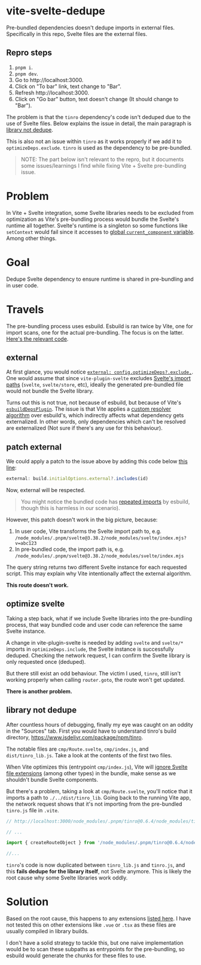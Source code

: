 # vite-svelte-dedupe

Pre-bundled dependencies doesn't dedupe imports in external files. Specifically in this repo, Svelte files are the external files.

## Repro steps

1. `pnpm i`.
2. `pnpm dev`.
3. Go to http://localhost:3000.
4. Click on "To bar" link, text change to "Bar".
5. Refresh http://localhost:3000.
6. Click on "Go bar" button, text doesn't change (It should change to "Bar").

The problem is that the `tinro` dependency's code isn't deduped due to the use of Svelte files. Below explains the issue in detail, the main paragraph is [library not dedupe](#library-not-dedupe).

This is also not an issue within `tinro` as it works properly if we add it to `optimizeDeps.exclude`. `tinro` is used as the dependency to be pre-bundled.

> NOTE: The part below isn't relevant to the repro, but it documents some issues/learnings I find while fixing Vite + Svelte pre-bundling issue.

# Problem

In Vite + Svelte integration, some Svelte libraries needs to be excluded from optimization as Vite's pre-bundling process would bundle the Svelte's runtime all together. Svelte's runtime is a singleton so some functions like `setContext` would fail since it accesses to [global `current_component` variable](https://github.com/sveltejs/svelte/blob/c5f588ee50a50a77bb22ba006ee04f66795de74f/src/runtime/internal/lifecycle.ts#L3). Among other things.

# Goal

Dedupe Svelte dependency to ensure runtime is shared in pre-bundling and in user code.

# Travels

The pre-bundling process uses esbuild. Esbuild is ran twice by Vite, one for import scans, one for the actual pre-bundling. The focus is on the latter. [Here's the relevant code](https://github.com/vitejs/vite/blob/9abdb8137ef54dd095e7bc47ae6a1ccf490fd196/packages/vite/src/node/optimizer/index.ts#L262).

## external

At first glance, you would notice [`external: config.optimizeDeps?.exclude,`](https://github.com/vitejs/vite/blob/9abdb8137ef54dd095e7bc47ae6a1ccf490fd196/packages/vite/src/node/optimizer/index.ts#L266). One would assume that since `vite-plugin-svelte` excludes [Svelte's import paths](https://github.com/sveltejs/vite-plugin-svelte/blob/09b63d32e8816acc554a66d4d01062be197dfbb7/packages/vite-plugin-svelte/src/index.ts#L61) (`svelte`, `svelte/store`, etc), ideally the generated pre-bundled file would not bundle the Svelte library.

Turns out this is not true, not because of esbuild, but because of Vite's [`esbuildDepsPlugin`](https://github.com/vitejs/vite/blob/9abdb8137ef54dd095e7bc47ae6a1ccf490fd196/packages/vite/src/node/optimizer/esbuildDepPlugin.ts). The issue is that Vite applies a [custom resolver algorithm](https://github.com/vitejs/vite/blob/9abdb8137ef54dd095e7bc47ae6a1ccf490fd196/packages/vite/src/node/optimizer/esbuildDepPlugin.ts#L103-L138) over esbuild's, which indirectly affects what dependency gets externalized. In other words, only dependencies which can't be resolved are externalized (Not sure if there's any use for this behaviour).

## patch external

We could apply a patch to the issue above by adding this code below [this line](https://github.com/vitejs/vite/blob/9abdb8137ef54dd095e7bc47ae6a1ccf490fd196/packages/vite/src/node/optimizer/esbuildDepPlugin.ts#L134):

```js
external: build.initialOptions.external?.includes(id)
```

Now, external will be respected.

> You might notice the bundled code has [repeated imports](https://github.com/evanw/esbuild/issues/475) by esbuild, though this is harmless in our scenario).

However, this patch doesn't work in the big picture, because:

1. In user code, Vite transforms the Svelte import path to, e.g. `/node_modules/.pnpm/svelte@3.38.2/node_modules/svelte/index.mjs?v=abc123`
2. In pre-bundled code, the import path is, e.g. `/node_modules/.pnpm/svelte@3.38.2/node_modules/svelte/index.mjs`

The query string returns two different Svelte instance for each requested script. This may explain why Vite intentionally affect the external algorithm.

**This route doesn't work.**

## optimize svelte

Taking a step back, what if we include Svelte libraries into the pre-bundling process, that way bundled code and user code can reference the same Svelte instance.

A change in vite-plugin-svelte is needed by adding `svelte` and `svelte/*` imports in `optimizeDeps.include`, the Svelte instance is successfully deduped. Checking the network request, I can confirm the Svelte library is only requested once (deduped).

But there still exist an odd behaviour. The victim I used, `tinro`, still isn't working properly when calling `router.goto`, the route won't get updated.

**There is another problem.**

## library not dedupe

After countless hours of debugging, finally my eye was caught on an oddity in the "Sources" tab. First you would have to understand tinro's build directory, https://www.jsdelivr.com/package/npm/tinro.

The notable files are `cmp/Route.svelte`, `cmp/index.js`, and `dist/tinro_lib.js`. Take a look at the contents of the first two files.

When Vite optimizes this (entrypoint `cmp/index.js`), Vite will [ignore Svelte file extensions](https://github.com/vitejs/vite/blob/9aa255a0abcb9f5b23c34607b2188f796f4b6c94/packages/vite/src/node/optimizer/esbuildDepPlugin.ts#L71-L85) (among other types) in the bundle, make sense as we shouldn't bundle Svelte components.

But there's a problem, taking a look at `cmp/Route.svelte`, you'll notice that it imports a path to `./../dist/tinro_lib`. Going back to the running Vite app, the network request shows that it's not importing from the pre-bundled `tinro.js` file in `.vite`.

```js
// http://localhost:3000/node_modules/.pnpm/tinro@0.6.4/node_modules/tinro/cmp/Route.svelte

// ...

import { createRouteObject } from '/node_modules/.pnpm/tinro@0.6.4/node_modules/tinro/dist/tinro_lib.js'

//...
```

`tinro`'s code is now duplicated between `tinro_lib.js` and `tinro.js`, and this **fails dedupe for the library itself**, not Svelte anymore. This is likely the root cause why some Svelte libraries work oddly.

# Solution

Based on the root cause, this happens to any extensions [listed here](https://github.com/vitejs/vite/blob/9aa255a0abcb9f5b23c34607b2188f796f4b6c94/packages/vite/src/node/optimizer/esbuildDepPlugin.ts#L15-L32). I have not tested this on other extensions like `.vue` or `.tsx` as these files are usually compiled in library builds.

I don't have a solid strategy to tackle this, but one naive implementation would be to scan these subpaths as entrypoints for the pre-bundling, so esbuild would generate the chunks for these files to use.
